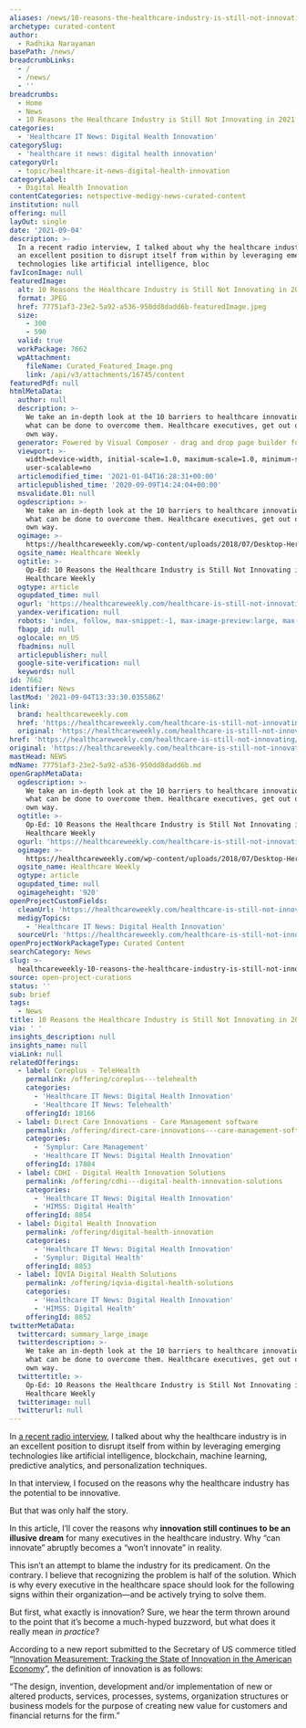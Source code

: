 ```yaml
---
aliases: /news/10-reasons-the-healthcare-industry-is-still-not-innovating-in-2021
archetype: curated-content
author:
  - Radhika Narayanan
basePath: /news/
breadcrumbLinks:
  - /
  - /news/
  - ''
breadcrumbs:
  - Home
  - News
  - 10 Reasons the Healthcare Industry is Still Not Innovating in 2021
categories:
  - 'Healthcare IT News: Digital Health Innovation'
categorySlug:
  - 'healthcare it news: digital health innovation'
categoryUrl:
  - topic/healthcare-it-news-digital-health-innovation
categoryLabel:
  - Digital Health Innovation
contentCategories: netspective-medigy-news-curated-content
institution: null
offering: null
layOut: single
date: '2021-09-04'
description: >-
  In a recent radio interview, I talked about why the healthcare industry is in
  an excellent position to disrupt itself from within by leveraging emerging
  technologies like artificial intelligence, bloc
favIconImage: null
featuredImage:
  alt: 10 Reasons the Healthcare Industry is Still Not Innovating in 2021
  format: JPEG
  href: 77751af3-23e2-5a92-a536-950dd8dadd6b-featuredImage.jpeg
  size:
    - 300
    - 590
  valid: true
  workPackage: 7662
  wpAttachment:
    fileName: Curated_Featured_Image.png
    link: /api/v3/attachments/16745/content
featuredPdf: null
htmlMetaData:
  author: null
  description: >-
    We take an in-depth look at the 10 barriers to healthcare innovation and
    what can be done to overcome them. Healthcare executives, get out of your
    own way.
  generator: Powered by Visual Composer - drag and drop page builder for WordPress.
  viewport: >-
    width=device-width, initial-scale=1.0, maximum-scale=1.0, minimum-scale=1.0,
    user-scalable=no
  articlemodified_time: '2021-01-04T16:28:31+00:00'
  articlepublished_time: '2020-09-09T14:24:04+00:00'
  msvalidate.01: null
  ogdescription: >-
    We take an in-depth look at the 10 barriers to healthcare innovation and
    what can be done to overcome them. Healthcare executives, get out of your
    own way.
  ogimage: >-
    https://healthcareweekly.com/wp-content/uploads/2018/07/Desktop-Hero-Health-Innovation.jpg
  ogsite_name: Healthcare Weekly
  ogtitle: >-
    Op-Ed: 10 Reasons the Healthcare Industry is Still Not Innovating in 2021 -
    Healthcare Weekly
  ogtype: article
  ogupdated_time: null
  ogurl: 'https://healthcareweekly.com/healthcare-is-still-not-innovating/'
  yandex-verification: null
  robots: 'index, follow, max-snippet:-1, max-image-preview:large, max-video-preview:-1'
  fbapp_id: null
  oglocale: en_US
  fbadmins: null
  articlepublisher: null
  google-site-verification: null
  keywords: null
id: 7662
identifier: News
lastMod: '2021-09-04T13:33:30.035586Z'
link:
  brand: healthcareweekly.com
  href: 'https://healthcareweekly.com/healthcare-is-still-not-innovating/'
  original: 'https://healthcareweekly.com/healthcare-is-still-not-innovating/'
href: 'https://healthcareweekly.com/healthcare-is-still-not-innovating/'
original: 'https://healthcareweekly.com/healthcare-is-still-not-innovating/'
mastHead: NEWS
mdName: 77751af3-23e2-5a92-a536-950dd8dadd6b.md
openGraphMetaData:
  ogdescription: >-
    We take an in-depth look at the 10 barriers to healthcare innovation and
    what can be done to overcome them. Healthcare executives, get out of your
    own way.
  ogtitle: >-
    Op-Ed: 10 Reasons the Healthcare Industry is Still Not Innovating in 2021 -
    Healthcare Weekly
  ogurl: 'https://healthcareweekly.com/healthcare-is-still-not-innovating/'
  ogimage: >-
    https://healthcareweekly.com/wp-content/uploads/2018/07/Desktop-Hero-Health-Innovation.jpg
  ogsite_name: Healthcare Weekly
  ogtype: article
  ogupdated_time: null
  ogimageheight: '920'
openProjectCustomFields:
  cleanUrl: 'https://healthcareweekly.com/healthcare-is-still-not-innovating/'
  medigyTopics:
    - 'Healthcare IT News: Digital Health Innovation'
  sourceUrl: 'https://healthcareweekly.com/healthcare-is-still-not-innovating/'
openProjectWorkPackageType: Curated Content
searchCategory: News
slug: >-
  healthcareweekly-10-reasons-the-healthcare-industry-is-still-not-innovating-in-2021
source: open-project-curations
status: ''
sub: brief
tags:
  - News
title: 10 Reasons the Healthcare Industry is Still Not Innovating in 2021
via: ' '
insights_description: null
insights_name: null
viaLink: null
relatedOfferings:
  - label: Coreplus - TeleHealth
    permalink: /offering/coreplus---telehealth
    categories:
      - 'Healthcare IT News: Digital Health Innovation'
      - 'Healthcare IT News: Telehealth'
    offeringId: 18166
  - label: Direct Care Innovations - Care Management software
    permalink: /offering/direct-care-innovations---care-management-software
    categories:
      - 'Symplur: Care Management'
      - 'Healthcare IT News: Digital Health Innovation'
    offeringId: 17884
  - label: CDHI - Digital Health Innovation Solutions
    permalink: /offering/cdhi---digital-health-innovation-solutions
    categories:
      - 'Healthcare IT News: Digital Health Innovation'
      - 'HIMSS: Digital Health'
    offeringId: 8854
  - label: Digital Health Innovation
    permalink: /offering/digital-health-innovation
    categories:
      - 'Healthcare IT News: Digital Health Innovation'
      - 'Symplur: Digital Health'
    offeringId: 8853
  - label: IQVIA Digital Health Solutions
    permalink: /offering/iqvia-digital-health-solutions
    categories:
      - 'Healthcare IT News: Digital Health Innovation'
      - 'HIMSS: Digital Health'
    offeringId: 8852
twitterMetaData:
  twittercard: summary_large_image
  twitterdescription: >-
    We take an in-depth look at the 10 barriers to healthcare innovation and
    what can be done to overcome them. Healthcare executives, get out of your
    own way.
  twittertitle: >-
    Op-Ed: 10 Reasons the Healthcare Industry is Still Not Innovating in 2021 -
    Healthcare Weekly
  twitterimage: null
  twitterurl: null
---
```

<p>In <a href="https://www.digitalauthority.me/resources/ai-and-healthcare-an-interview-with-codrin-arsene/">a recent radio interview</a>, I talked about why the healthcare industry is in an excellent position to disrupt itself from within by leveraging emerging technologies like artificial intelligence, blockchain, machine learning, predictive analytics, and personalization techniques.</p><p>In that interview, I focused on the reasons why the healthcare industry has the potential to be innovative.</p><p>But that was only half the story.</p><p>In this article, I’ll cover the reasons why <strong>innovation still continues to be an illusive dream</strong> for many executives in the healthcare industry. Why “can innovate” abruptly becomes a “won’t innovate” in reality.</p><p>This isn’t an attempt to blame the industry for its predicament. On the contrary. I believe that recognizing the problem is half of the solution. Which is why every executive in the healthcare space should look for the following signs within their organization—and be actively trying to solve them.</p><p>But first, what exactly is innovation? Sure, we hear the term thrown around to the point that it’s become a much-hyped buzzword, but what does it really mean <i>in practice</i>?</p><p>According to a new report submitted to the Secretary of US commerce titled “<a href="https://www.esa.doc.gov/sites/default/files/innovation_measurement_01-08.pdf">Innovation Measurement: Tracking the State of Innovation in the American Economy</a>”, the definition of innovation is as follows:</p><p>“The design, invention, development and/or implementation of new or altered products, services, processes, systems, organization structures or business models for the purpose of creating new value for customers and financial returns for the firm.”</p>